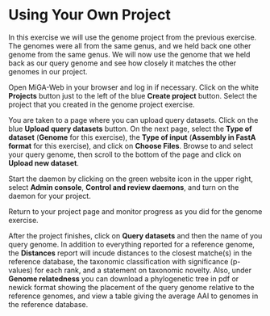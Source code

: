 # Using Your Own Project

In this exercise we will use the genome project from the previous exercise. The genomes were all from the same genus, and we held back one other genome from the same genus. We will now use the genome that we held back as our query genome and see how closely it matches the other genomes in our project.

Open MiGA-Web in your browser and log in if necessary. Click on the white **Projects** button just to the left of the blue **Create project** button. Select the project that you created in the genome project exercise.

You are taken to a page where you can upload query datasets. Click on the blue **Upload query datasets** button. On the next page, select the **Type of dataset** \(**Genome** for this exercise\), the **Type of input** (**Assembly in FastA format** for this exercise), and click on **Choose Files**. Browse to and select your query genome, then scroll to the bottom of the page and click on **Upload new dataset**.

Start the daemon by clicking on the green website icon in the upper right, select **Admin console**, **Control and review daemons**, and turn on the daemon for your project.

Return to your project page and monitor progress as you did for the genome exercise.

After the project finishes, click on **Query datasets** and then the name of you query genome. In addition to everything reported for a reference genome, the **Distances** report will incude distances to the closest matche(s) in the reference database, the taxonomic classification with significance \(p-values\) for each rank, and a statement on taxonomic novelty. Also, under **Genome relatedness** you can download a phylogenetic tree in pdf or newick format showing the placement of the query genome relative to the reference genomes, and view a table giving the average AAI to genomes in the reference database.

